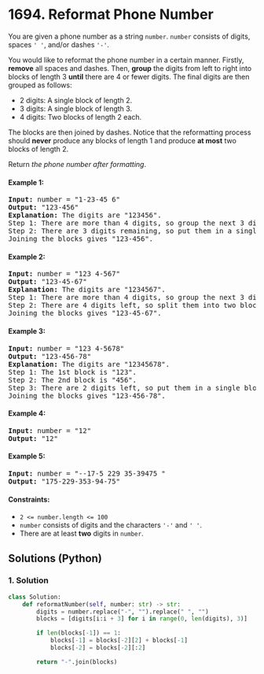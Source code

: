 # 1694. Reformat Phone Number
You are given a phone number as a string `number`. `number` consists of digits, spaces `' '`, and/or dashes `'-'`.

You would like to reformat the phone number in a certain manner. Firstly, **remove** all spaces and dashes. Then, **group** the digits from left to right into blocks of length 3 **until** there are 4 or fewer digits. The final digits are then grouped as follows:
* 2 digits: A single block of length 2.
* 3 digits: A single block of length 3.
* 4 digits: Two blocks of length 2 each.

The blocks are then joined by dashes. Notice that the reformatting process should **never** produce any blocks of length 1 and produce **at most** two blocks of length 2.

Return *the phone number after formatting*.

#### Example 1:
<pre>
<strong>Input:</strong> number = "1-23-45 6"
<strong>Output:</strong> "123-456"
<strong>Explanation:</strong> The digits are "123456".
Step 1: There are more than 4 digits, so group the next 3 digits. The 1st block is "123".
Step 2: There are 3 digits remaining, so put them in a single block of length 3. The 2nd block is "456".
Joining the blocks gives "123-456".
</pre>

#### Example 2:
<pre>
<strong>Input:</strong> number = "123 4-567"
<strong>Output:</strong> "123-45-67"
<strong>Explanation:</strong> The digits are "1234567".
Step 1: There are more than 4 digits, so group the next 3 digits. The 1st block is "123".
Step 2: There are 4 digits left, so split them into two blocks of length 2. The blocks are "45" and "67".
Joining the blocks gives "123-45-67".
</pre>

#### Example 3:
<pre>
<strong>Input:</strong> number = "123 4-5678"
<strong>Output:</strong> "123-456-78"
<strong>Explanation:</strong> The digits are "12345678".
Step 1: The 1st block is "123".
Step 2: The 2nd block is "456".
Step 3: There are 2 digits left, so put them in a single block of length 2. The 3rd block is "78".
Joining the blocks gives "123-456-78".
</pre>

#### Example 4:
<pre>
<strong>Input:</strong> number = "12"
<strong>Output:</strong> "12"
</pre>

#### Example 5:
<pre>
<strong>Input:</strong> number = "--17-5 229 35-39475 "
<strong>Output:</strong> "175-229-353-94-75"
</pre>

#### Constraints:
* `2 <= number.length <= 100`
* `number` consists of digits and the characters `'-'` and `' '`.
* There are at least **two** digits in `number`.

## Solutions (Python)

### 1. Solution
```Python
class Solution:
    def reformatNumber(self, number: str) -> str:
        digits = number.replace("-", "").replace(" ", "")
        blocks = [digits[i:i + 3] for i in range(0, len(digits), 3)]

        if len(blocks[-1]) == 1:
            blocks[-1] = blocks[-2][2] + blocks[-1]
            blocks[-2] = blocks[-2][:2]

        return "-".join(blocks)
```

